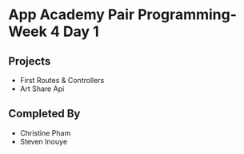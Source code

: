 # App Academy Pair Programming-Week 4 Day 1

## Projects
- First Routes & Controllers
- Art Share Api

## Completed By

- Christine Pham
- Steven Inouye
